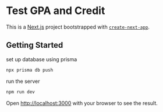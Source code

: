 # Test GPA and Credit

This is a [Next.js](https://nextjs.org/) project bootstrapped with [`create-next-app`](https://github.com/vercel/next.js/tree/canary/packages/create-next-app).

## Getting Started

set up database using prisma

```bash
npx prisma db push
```

run the server

```bash
npm run dev
```

Open [http://localhost:3000](http://localhost:3000) with your browser to see the result.

